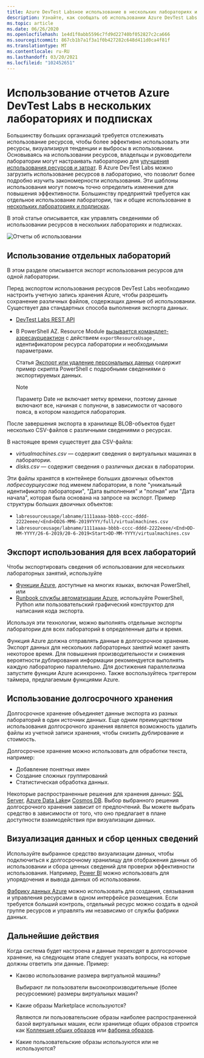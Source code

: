 ```yaml
---
title: Azure DevTest Labsное использование в нескольких лабораториях и подписках
description: Узнайте, как сообщать об использовании Azure DevTest Labs в нескольких лабораториях и подписках.
ms.topic: article
ms.date: 06/26/2020
ms.openlocfilehash: 1e4d1f0abb5596c7fd9d22740bf052827c2ca666
ms.sourcegitcommit: 867cb1b7a1f3a1f0b427282c648d411d0ca4f81f
ms.translationtype: MT
ms.contentlocale: ru-RU
ms.lasthandoff: 03/20/2021
ms.locfileid: "102452651"
---
```

# <a name="report-azure-devtest-labs-usage-across-multiple-labs-and-subscriptions"></a>Использование отчетов Azure DevTest Labs в нескольких лабораториях и подписках

Большинству больших организаций требуется отслеживать использование ресурсов, чтобы более эффективно использовать эти ресурсы, визуализируя тенденции и выбросы в использовании. Основываясь на использовании ресурсов, владельцы и руководители лаборатории могут настраивать лабораторию для [улучшения использования ресурсов и затрат](../cost-management-billing/cost-management-billing-overview.md). В Azure DevTest Labs можно загрузить использование ресурсов в лабораторию, что позволит более подробно изучить закономерности использования. Эти шаблоны использования могут помочь точно определить изменения для повышения эффективности. Большинству предприятий требуется как отдельное использование лаборатории, так и общее использование в [нескольких лабораториях и подписках](/azure/architecture/cloud-adoption/decision-guides/subscriptions/). 

В этой статье описывается, как управлять сведениями об использовании ресурсов в нескольких лабораториях и подписках.

![Отчеты об использовании](./media/report-usage-across-multiple-labs-subscriptions/report-usage.png)

## <a name="individual-lab-usage"></a>Использование отдельных лабораторий

В этом разделе описывается экспорт использования ресурсов для одной лаборатории.

Перед экспортом использования ресурсов DevTest Labs необходимо настроить учетную запись хранения Azure, чтобы разрешить сохранение различных файлов, содержащих данные об использовании. Существует два стандартных способа выполнения экспорта данных.

* [DevTest Labs REST API](/rest/api/dtl/labs/exportresourceusage) 
* В PowerShell AZ. Resource Module [вызывается командлет-азресаурцеактион](/powershell/module/az.resources/invoke-azresourceaction) с действием `exportResourceUsage` , идентификатором ресурса лаборатории и необходимыми параметрами. 

    Статья [Экспорт или удаление персональных данных](personal-data-delete-export.md) содержит пример скрипта PowerShell с подробными сведениями о экспортируемых данных. 

    > [!NOTE]
    > Параметр Date не включает метку времени, поэтому данные включают все, начиная с полуночи, в зависимости от часового пояса, в котором находится лаборатория.

После завершения экспорта в хранилище BLOB-объектов будет несколько CSV-файлов с различными сведениями о ресурсах.
  
В настоящее время существует два CSV-файла:

* *virtualmachines.csv* — содержит сведения о виртуальных машинах в лаборатории.
* *disks.csv* — содержит сведения о различных дисках в лаборатории. 

Эти файлы хранятся в контейнере больших двоичных объектов *лабресаурцеусаже* под именем лаборатории, в поле "уникальный идентификатор лаборатории", "Дата выполнения" и "полная" или "Дата начала", которая была основана на запросе на экспорт. Пример структуры больших двоичных объектов:

* `labresourceusage/labname/1111aaaa-bbbb-cccc-dddd-2222eeee/<End>DD26-MM6-2019YYYY/full/virtualmachines.csv`
* `labresourceusage/labname/1111aaaa-bbbb-cccc-dddd-2222eeee/<End>DD-MM-YYYY/26-6-2019/20-6-2019<Start>DD-MM-YYYY/virtualmachines.csv`

## <a name="exporting-usage-for-all-labs"></a>Экспорт использования для всех лабораторий

Чтобы экспортировать сведения об использовании для нескольких лабораторных занятий, используйте 

* [Функции Azure](../azure-functions/index.yml), доступные на многих языках, включая PowerShell, или 
* [Runbook службы автоматизации Azure](../automation/index.yml), используйте PowerShell, Python или пользовательский графический конструктор для написания кода экспорта.

Используя эти технологии, можно выполнять отдельные экспорты лаборатории для всех лабораторий в определенные даты и время. 

Функция Azure должна отправлять данные в долгосрочное хранение. Экспорт данных для нескольких лабораторных занятий может занять некоторое время. Для повышения производительности и снижения вероятности дублирования информации рекомендуется выполнять каждую лабораторию параллельно. Для достижения параллелизма запустите функции Azure асинхронно. Также воспользуйтесь триггером таймера, предлагаемым функциями Azure.

## <a name="using-a-long-term-storage"></a>Использование долгосрочного хранения

Долгосрочное хранение объединяет данные экспорта из разных лабораторий в один источник данных. Еще одним преимуществом использования долгосрочного хранения является возможность удалить файлы из учетной записи хранения, чтобы снизить дублирование и стоимость. 

Долгосрочное хранение можно использовать для обработки текста, например: 

* Добавление понятных имен
* Создание сложных группирований
* Статистическая обработка данных.

Некоторые распространенные решения для хранения данных: [SQL Server](https://azure.microsoft.com/services/sql-database/), [Azure Data Lake](https://azure.microsoft.com/services/storage/data-lake-storage/)и [Cosmos DB](https://azure.microsoft.com/services/cosmos-db/). Выбор выбранного решения долгосрочного хранения зависит от предпочтений. Вы можете выбрать средство в зависимости от того, что оно предлагает в плане доступности взаимодействия при визуализации данных.

## <a name="visualizing-data-and-gathering-insights"></a>Визуализация данных и сбор ценных сведений

Используйте выбранное средство визуализации данных, чтобы подключиться к долгосрочному хранилищу для отображения данных об использовании и сбора ценных сведений для проверки эффективности использования. Например, [Power BI](/power-bi/power-bi-overview) можно использовать для упорядочения и вывода данных об использовании. 

[Фабрику данных Azure](https://azure.microsoft.com/services/data-factory/) можно использовать для создания, связывания и управления ресурсами в одном интерфейсе размещения. Если требуется больший контроль, отдельный ресурс можно создать в одной группе ресурсов и управлять им независимо от службы фабрики данных.  

## <a name="next-steps"></a>Дальнейшие действия

Когда система будет настроена и данные переходят в долгосрочное хранение, на следующем этапе следует указать вопросы, на которые должны ответить эти данные. Пример: 

-   Каково использование размера виртуальной машины?

    Выбирают ли пользователи высокопроизводительные (более ресурсоемкие) размеры виртуальных машин?
-   Какие образы Marketplace используются?

    Являются ли пользовательские образы наиболее распространенной базой виртуальных машин, если хранилище общих образов строится как [Коллекция общих образов](../virtual-machines/shared-image-galleries.md) или [фабрика образов](image-factory-create.md).
-   Какие пользовательские образы используются или не используются?